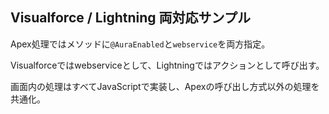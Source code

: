 
## Visualforce / Lightning 両対応サンプル

Apex処理ではメソッドに`@AuraEnabled`と`webservice`を両方指定。

Visualforceではwebserviceとして、Lightningではアクションとして呼び出す。

画面内の処理はすべてJavaScriptで実装し、Apexの呼び出し方式以外の処理を共通化。
